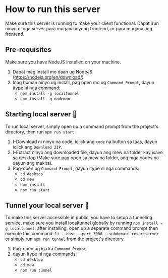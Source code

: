 
# How to run this server  
Make sure this server is running to make your client functional. 
Dapat irun ninyo ni nga server para mugana inyong frontend, or para mugana ang frontend.

## Pre-requisites
Make sure you have NodeJS installed on your machine.
1. Dapat mag install mo daan ug NodeJS (https://nodejs.org/en/download/)
2. Inag human ninyo ug install, pag open mo ug ``Command Prompt``, dayun itype ni nga command:
    - ``npm install -g localtunnel``
    - ``npm install -g nodemon``

## Starting local server 🚀  
To run local server, simply open up a command prompt from the project's directory, then run `npm run start`  

1. I-Download ni ninyo na code, iclick ang ``code`` na button sa taas, dayun iclick ang ``Download ZIP``.
2. I-Extract ninyo ang downloaded file, dayun ang mew na folder kay isave sa desktop (Make sure pag open sa mew na folder, ang mga codes na dayun ang makita).
3. Pag-open ug ``Command Prompt``, dayun itype ni nga commands:
    - ``cd desktop``
    - ``cd mew``
    - ``npm install``
    - ``npm run start``

## Tunnel your local server 🚀 
To make this server accessible in public, you have to setup a tunneling service, make sure you install localtunnel globally by running `npm install -g localtunnel`, after installing, open up a separate command prompt then execute this command: `lt --host --port 3000 --subdomain resortserver` or simply run `npm run tunnel` from the project's directory.

1. Pag-open ug isa ka ``Command Prompt``.
2. dayun itype ni nga commands:
    - ``cd desktop``
    - ``cd mew``
    - ``npm run tunnel``


